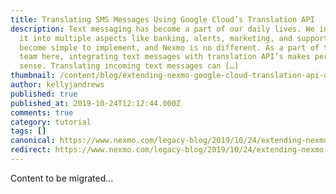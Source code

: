 ```yaml
---
title: Translating SMS Messages Using Google Cloud’s Translation API
description: Text messaging has become a part of our daily lives. We integrate
  it into multiple aspects like banking, alerts, marketing, and support. It has
  become simple to implement, and Nexmo is no different. As a part of the Extend
  team here, integrating text messages with translation API’s makes perfect
  sense. Translating incoming text messages can […]
thumbnail: /content/blog/extending-nexmo-google-cloud-translation-api-dr/E_EN_Translate-SMS_1200x600.png
author: kellyjandrews
published: true
published_at: 2019-10-24T12:12:44.000Z
comments: true
category: tutorial
tags: []
canonical: https://www.nexmo.com/legacy-blog/2019/10/24/extending-nexmo-google-cloud-translation-api-dr
redirect: https://www.nexmo.com/legacy-blog/2019/10/24/extending-nexmo-google-cloud-translation-api-dr
---
```


Content to be migrated...

